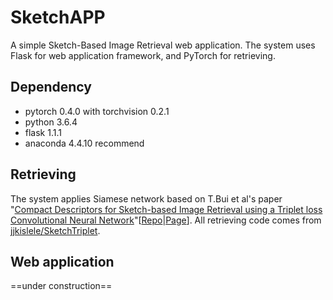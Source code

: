 # SketchAPP

A simple Sketch-Based Image Retrieval web application. The system uses Flask for web application framework, and PyTorch for retrieving.

## Dependency

- pytorch 0.4.0 with torchvision 0.2.1
- python 3.6.4
- flask 1.1.1
- anaconda 4.4.10 recommend

## Retrieving

The system applies Siamese network based on T.Bui et al's paper "[Compact Descriptors for Sketch-based Image Retrieval using a Triplet loss Convolutional Neural Network](https://doi.org/10.1016/j.cviu.2017.06.007)"[[Repo](https://github.com/TuBui/Triplet_Loss_SBIR)|[Page](http://www.cvssp.org/data/Flickr25K/CVIU16.html)]. All retrieving code comes from [jjkislele/SketchTriplet](https://github.com/jjkislele/SketchTriplet).

## Web application

==under construction==
